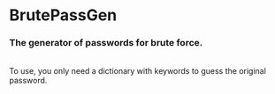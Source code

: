 <h1>BrutePassGen</h1>
<h3>The generator of passwords for brute force.</h3>
<br>
To use, you only need a dictionary with keywords to guess the original password.
<br>
